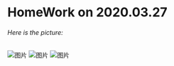 # HomeWork on 2020.03.27
###### Here is the picture:
![图片](https://github.com/shiep18/EIS2020/blob/master/students/Zulin%20Li/20200327HomeWork/Pic-1.png)
![图片](https://github.com/shiep18/EIS2020/blob/master/students/Zulin%20Li/20200327HomeWork/Pic-2.png)
![图片](https://github.com/shiep18/EIS2020/blob/master/students/Zulin%20Li/20200327HomeWork/Pic-3.png)
